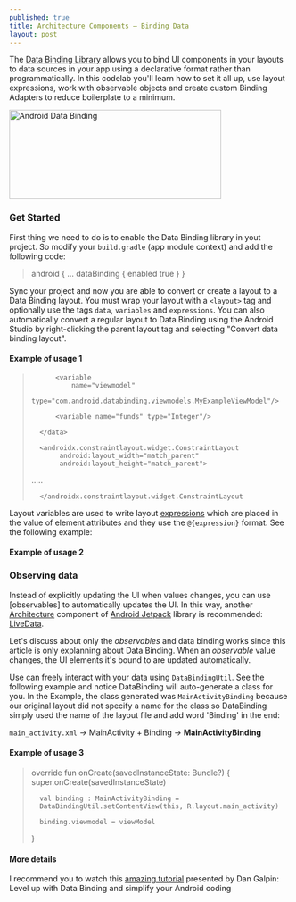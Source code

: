 ```yaml
---
published: true
title: Architecture Components – Binding Data
layout: post
---
```


The [Data Binding Library] allows you to bind UI components in your layouts to data sources in your app using a declarative format rather than programmatically. In this codelab you'll learn how to set it all up, use layout expressions, work with observable objects and create custom Binding Adapters to reduce boilerplate to a minimum.

<img src="https://maikotrindade.com/public/img/androiddatabinding.png" width="380" height="160" alt="Android Data Binding"/>


### Get Started
First thing we need to do is to enable the Data Binding library in yout project. So
modify your `build.gradle` (app module context) and add the following code:

> 	android {
> 	...
> 	     dataBinding {
>        	enabled true
>     	}
> 	}

Sync your project and now you are able to convert or create a layout to a Data Binding layout. You must wrap your layout with a `<layout>` tag and optionally use the tags `data`, `variables` and `expressions`. You can also automatically convert a regular layout to Data Binding using the Android Studio by right-clicking the parent layout tag and selecting  "Convert data binding layout".

#### Example of usage 1

> 	<layout xmlns:android="http://schemas.android.com/apk/res/android"
> 	xmlns:tools="http://schemas.android.com/tools">
> 		<data>
> 	
>       	<variable
>           	name="viewmodel"
>           	type="com.android.databinding.viewmodels.MyExampleViewModel"/>
> 	
>     		<variable name="funds" type="Integer"/>
> 	
> 		</data>
> 	
> 		<androidx.constraintlayout.widget.ConstraintLayout
>            android:layout_width="match_parent"
>            android:layout_height="match_parent">
> 	
> 	.....
> 	
> 		</androidx.constraintlayout.widget.ConstraintLayout
> 	</layout>

Layout variables are used to write layout [expressions] which are placed in the value of element attributes and they use the `@{expression}` format. See the following example:

#### Example of usage 2

>	<ImageView
>		android:id="@+id/imageView"
>		android:layout_width="wrap_content"
>		android:layout_height="wrap_content"
>		android:visibility="@{funds < 0 ? View.GONE : View.VISIBLE}"/>


### Observing data

Instead of explicitly updating the UI when values changes, you can use [observables] to automatically updates the UI. In this way, another [Architecture] component of [Android Jetpack] library is recommended: [LiveData]. 

Let's discuss about only the _observables_ and data binding works since this article is only explanning about Data Binding. When an _observable_ value changes, the UI elements it's bound to are updated automatically.

Use can freely interact with your data using `DataBindingUtil`. See the following example and notice DataBinding will auto-generate a class for you. In the Example, the class generated was `MainActivityBinding` because our original layout did not specify a name for the class so DataBinding simply used the name of the layout file and add word 'Binding' in the end: 

`main_activity.xml` -> MainActivity + Binding ->  **MainActivityBinding**

#### Example of usage 3

> 	override fun onCreate(savedInstanceState: Bundle?) {
>       super.onCreate(savedInstanceState)
> 	
>       val binding : MainActivityBinding =
>       DataBindingUtil.setContentView(this, R.layout.main_activity)
> 	
> 	  	binding.viewmodel = viewModel
> 	}

#### More details

I recommend you to watch this [amazing tutorial] presented by Dan Galpin: Level up with Data Binding and simplify your Android coding 


[Data Binding Library]: https://developer.android.com/topic/libraries/data-binding/
[expressions]: https://developer.android.com/topic/libraries/data-binding/expressions#expression_language
[observable]: https://netbasal.com/whos-afraid-of-observables-bde0dc4f48cc
[Architecture]: https://maikotrindade.github.io/2017/02/21/android-architecture-components.html
[Android Jetpack]: https://developer.android.com/jetpack
[LiveData]: https://developer.android.com/topic/libraries/architecture/livedata
[amazing tutorial]: https://www.youtube.com/watch?v=qc_QNQzMSCE

